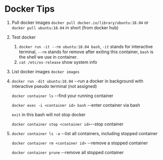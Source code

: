 # Docker Tips

1. Pull docker images `docker pull docker.io/library/ubuntu:18.04` or `docker pull ubuntu:18.04` in short (from docker hub)

2. Test docker

    1. `docker run -it --rm ubuntu:18.04 bash`, `-it` stands for interactive terminal, `--rm` stands for remove after exiting this container, `bash` is the shell we use in container.
    2. `cat /etc/os-release` show system info

3. List docker images `docker images`

4. `docker run -dit ubuntu:18.04` --run a docker in background with interactive pseudo terminal (not assigned)

    `docker container ls` --find your running container

    `docker exec -i <container id> bash` --enter container via bash

    `exit` in this bash will not stop docker

    `docker container stop <container id>`--stop container

5. `docker container ls -a` --list all containers, including stopped container

    `docker container rm <container id>` --remove a stopped container

    `docker container prune` --remove all stopped container